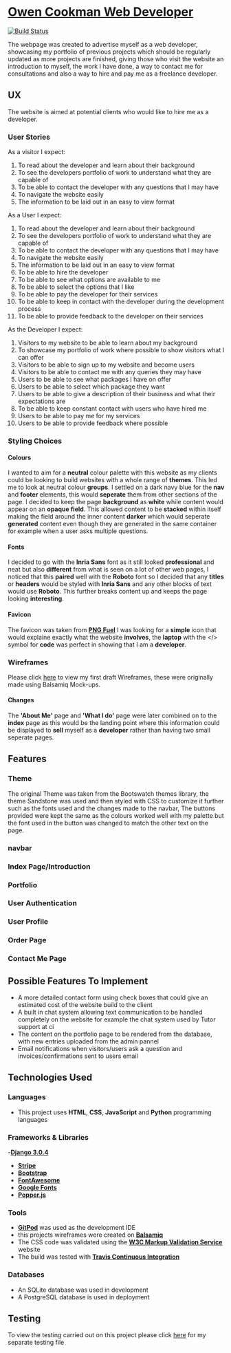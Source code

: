 [Owen Cookman Web Developer](https://owen-cookman-web-dev.herokuapp.com/)
======
[![Build Status](https://travis-ci.com/OwenCookman/owen-webdev.svg?branch=master)](https://travis-ci.com/OwenCookman/owen-webdev)

The webpage was created to advertise myself as a web developer, showcasing my portfolio of previous projects 
which should be regularly updated as more projects are finished, giving those who visit the website an introduction to 
myself, the work I have done, a way to contact me for consultations and also a way to hire and pay me as a freelance 
developer.

## UX

The website is aimed at potential clients who would like to hire me as a developer.

### User Stories

As a visitor I expect:
1. To read about the developer and learn about their background
2. To see the developers portfolio of work to understand what they are capable of
3. To be able to contact the developer with any questions that I may have
4. To navigate the website easily
5. The information to be laid out in an easy to view format

As a User I expect:
1. To read about the developer and learn about their background
2. To see the developers portfolio of work to understand what they are capable of
3. To be able to contact the developer with any questions that I may have
4. To navigate the website easily
5. The information to be laid out in an easy to view format
6. To be able to hire the developer
7. To be able to see what options are available to me
8. To be able to select the options that I like
9. To be able to pay the developer for their services
10. To be able to keep in contact with the developer during the development process
11. To be able to provide feedback to the developer on their services

As the Developer I expect:
1. Visitors to my website to be able to learn about my background
2. To showcase my portfolio of work where possible to show visitors what I can offer
3. Visitors to be able to sign up to my website and become users
4. Visitors to be able to contact me with any queries they may have
5. Users to be able to see what packages I have on offer
6. Users to be able to select which package they want
7. Users to be able to give a description of their business and what their expectations are
8. To be able to keep constant contact with users who have hired me
9. Users to be able to pay me for my services
10. Users to be able to provide feedback where possible

### Styling Choices

#### Colours
I wanted to aim for a **neutral** colour palette with this website as my clients could be looking to build websites with 
a whole range of **themes**. This led me to look at neutral colour **groups**. I settled on a dark navy blue for the **nav** and 
**footer** elements, this would **seperate** them from other sections of the page. I decided to keep the page **background** as **white**
while content would appear on an **opaque field**. This allowed content to be **stacked** within itself making the field around 
the inner content **darker** which would seperate **generated** content even though they are generated in the same container
for example when a user asks multiple questions.

#### Fonts
I decided to go with the **Inria Sans** font as it still looked **professional** and neat but also **different** from what is seen
on a lot of other web pages, I noticed that this **paired** well with the **Roboto** font so I decided that any **titles** or **headers**
would be styled with **Inria Sans** and any other blocks of text would use **Roboto**. This further breaks content up and keeps 
the page looking **interesting**.

#### Favicon
The favicon was taken from [**PNG Fuel**](https://www.pngfuel.com/free-png/fdyur) I was looking for a **simple** icon that
would explaine exactly what the website **involves**, the **laptop** with the </> symbol for **code** was perfect in showing that I 
am a **developer**. 

### Wireframes 

Please click [here](wireframes) to view my first draft Wireframes, these were originally made using Balsamiq Mock-ups.

#### Changes
The **'About Me'** page and **'What I do'** page were later combined on to the **index** page as this would be the landing point where
this information could be displayed to **sell** myself as a **developer** rather than having two small seperate pages.

## Features

### Theme

The original Theme was taken from the Bootswatch themes library, the theme Sandstone was used and then styled with CSS to 
customize it further such as the fonts used and the changes made to the navbar, The buttons provided were kept the same
as the colours worked well with my palette but the font used in the button was changed to match the other text on the page.

### navbar

### Index Page/Introduction

### Portfolio

### User Authentication

### User Profile

### Order Page

### Contact Me Page


## Possible Features To Implement
- A more detailed contact form using check boxes that could give an estimated cost of the website build to the client
- A built in chat system allowing text communication to be handled completely on the website for example the chat system used
by Tutor support at ci
- The content on the portfolio page to be rendered from the database, with new entries uploaded from the admin pannel
- Email notifications when visitors/users ask a question and invoices/confirmations sent to users email

## Technologies Used

### Languages
- This project uses **HTML**, **CSS**, **JavaScript** and **Python** programming languages
### Frameworks & Libraries
-[**Django 3.0.4**](https://www.djangoproject.com/)
- [**Stripe**](https://stripe.com/gb)
- [**Bootstrap**](https://getbootstrap.com/)
- [**FontAwesome**](https://fontawesome.com/)
- [**Google Fonts**](https://fonts.google.com/)
- [**Popper.js**](https://popper.js.org/)
### Tools
- [**GitPod**](https://www.gitpod.io/) was used as the development IDE
- this projects wireframes were created on [**Balsamiq**](https://balsamiq.com/)
- The CSS code was validated using the [**W3C Markup Validation Service**](https://validator.w3.org/) website
- The build was tested with [**Travis Continuous Integration**](https://travis-ci.org/)
### Databases
- An SQLite database was used in development
- A PostgreSQL database is used in deployment


## Testing

To view the testing carried out on this project please click [here](TESTING.md) for my separate testing file